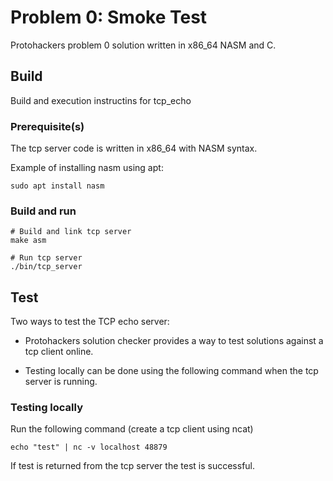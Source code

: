 # Problem 0: Smoke Test

Protohackers problem 0 solution written in x86_64 NASM and C.

## Build

Build and execution instructins for tcp_echo

### Prerequisite(s)

The tcp server code is written in x86_64 with NASM syntax.

Example of installing nasm using apt:
```
sudo apt install nasm
```

### Build and run
```
# Build and link tcp server
make asm

# Run tcp server
./bin/tcp_server
```

## Test

Two ways to test the TCP echo server:

- Protohackers solution checker provides a way to test solutions against a tcp client online.

- Testing locally can be done using the following command when the tcp server is running.

### Testing locally

Run the following command (create a tcp client using ncat)
```
echo "test" | nc -v localhost 48879
```

If test is returned from the tcp server the test is successful.

